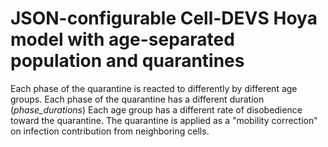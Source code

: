 # JSON-configurable Cell-DEVS Hoya model with age-separated population and quarantines
Each phase of the quarantine is reacted to differently by different age groups.
Each phase of the quarantine has a different duration (*phase_durations*)
Each age group has a different rate of disobedience toward the quarantine.
The quarantine is applied as a "mobility correction" on infection contribution from neighboring cells.